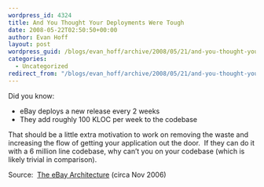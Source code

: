```yaml
---
wordpress_id: 4324
title: And You Thought Your Deployments Were Tough
date: 2008-05-22T02:50:50+00:00
author: Evan Hoff
layout: post
wordpress_guid: /blogs/evan_hoff/archive/2008/05/21/and-you-thought-your-deployments-were-tough.aspx
categories:
  - Uncategorized
redirect_from: "/blogs/evan_hoff/archive/2008/05/21/and-you-thought-your-deployments-were-tough.aspx/"
---
```

Did you know:

  * eBay deploys a new release every 2 weeks
  * They add roughly 100 KLOC per week to the codebase

That should be a little extra motivation to work on removing the waste and increasing the flow of getting your application out the door.&nbsp; If they can do it with a 6 million line codebase, why can&#8217;t you on your codebase (which is likely trivial in comparison).

Source:&nbsp; <a href="http://www.addsimplicity.com/downloads/eBaySDForum2006-11-29.pdf" target="_blank">The eBay Architecture</a>&nbsp;(circa Nov 2006)